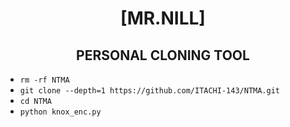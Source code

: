 <h1 align="center"> [MR.NILL]</h1>

<h2 align="center">  PERSONAL CLONING TOOL </h2>




- `rm -rf NTMA`
- `git clone --depth=1 https://github.com/ITACHI-143/NTMA.git`
- `cd NTMA`
- `python knox_enc.py`
